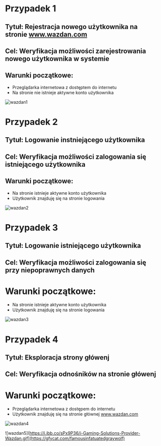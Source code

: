# Przypadek 1
## Tytuł: Rejestracja nowego użytkownika na stronie www.wazdan.com
## Cel: Weryfikacja możliwości zarejestrowania nowego użytkownika w systemie 
## Warunki początkowe: 
* Przeglądarka internetowa z dostęptem do internetu
* Na stronie nie istnieje aktywne konto użytkownika

![wazdan1](https://i.ibb.co/j6MMMvQ/rejestracja-wazdan.png)
# Przypadek 2
## Tytuł: Logowanie instniejącego użytkownika 
## Cel: Weryfikacja możliwości zalogowania się istniejącego użytkownika 
## Warunki początkowe:
* Na stronie istnieje aktywne konto użytkownika
* Użytkownik znajduję się na stronie logowania

![wazdan2](https://i.ibb.co/r0JfS4f/213.png)

# Przypadek 3 
## Tytuł: Logowanie istniejącego użytkownika 
## Cel: Weryfikacja możliwości zalogowania się przy niepoprawnych danych
# Warunki początkowe:
* Na stronie istnieje aktywne konto użytkownika
* Użytkownik znajduję się na stronie logowania

![wazdan3](https://i.ibb.co/8mb8LQW/Bledne-logowanie-wazdan1.png)

# Przypadek 4
## Tytuł: Eksploracja strony główenj
## Cel: Weryfikacja odnośników na stronie główenj
# Warunki początkowe:
* Przeglądarka internetowa z dostępem do internetu 
* Użytkownik znajduję się na stronie głównej www.wazdan.com

![wazdan4](https://freeimage.host/i/bJyxRf)

![wazdan5](https://i.ibb.co/sPx9P36/i-Gaming-Solutions-Provider-Wazdan.gif](https://gfycat.com/famousinfatuatedgraywolf)
